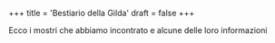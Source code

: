 +++
title = 'Bestiario della Gilda'
draft = false
+++

Ecco i mostri che abbiamo incontrato e alcune delle loro informazioni
